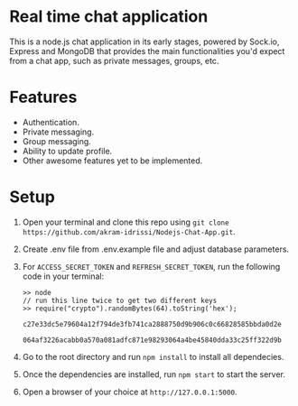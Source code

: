 # Real time chat application

This is a node.js chat application in its early stages, powered by Sock.io, Express and MongoDB that provides the main functionalities you'd expect from a chat app, such as private messages, groups, etc.

# Features

-   Authentication.
-   Private messaging.
-   Group messaging.
-   Ability to update profile.
-   Other awesome features yet to be implemented.

# Setup

1. Open your terminal and clone this repo using `git clone https://github.com/akram-idrissi/Nodejs-Chat-App.git`.
2. Create .env file from .env.example file and adjust database parameters.
3. For `ACCESS_SECRET_TOKEN` and `REFRESH_SECRET_TOKEN`, run the following code in your terminal:

    ```
    >> node
    // run this line twice to get two different keys
    >> require("crypto").randomBytes(64).toString('hex');
        c27e33dc5e79604a12f794de3fb741ca2888750d9b906c0c66828585bbda0d2e
        064af3226acabb0a570a081adfc871e98293064a4be45840dda33c25ff322d9b
    ```

4. Go to the root directory and run `npm install` to install all dependecies.
5. Once the dependencies are installed, run `npm start` to start the server.
6. Open a browser of your choice at `http://127.0.0.1:5000`.
